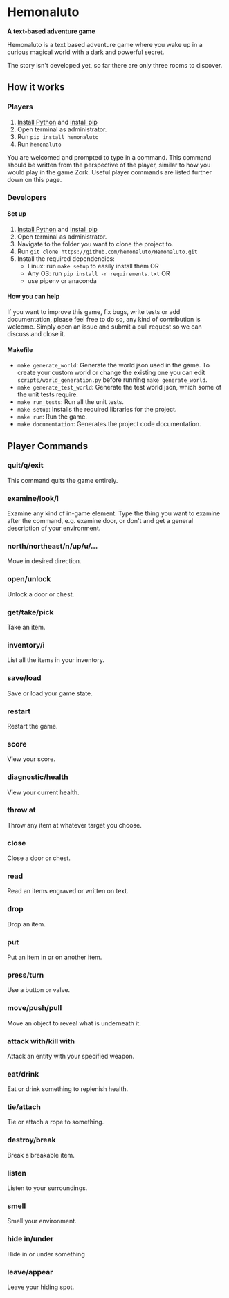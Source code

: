# Hemonaluto
**A text-based adventure game**

Hemonaluto is a text based adventure game where you wake up in a curious magical world with a dark and powerful secret.

The story isn't developed yet, so far there are only three rooms to discover.

## How it works

### Players

1. [Install Python](https://www.python.org/downloads/) and [install pip](https://monovm.com/blog/how-to-install-pip-on-windows-linux/)
2. Open terminal as administrator.
3. Run ```pip install hemonaluto```
4. Run ```hemonaluto```

You are welcomed and prompted to type in a command. This command should be written from the perspective of the player, similar to how you would play in the game Zork. Useful player commands are listed further down on this page.

### Developers

#### Set up
1. [Install Python](https://www.python.org/downloads/) and [install pip](https://monovm.com/blog/how-to-install-pip-on-windows-linux/)
2. Open terminal as administrator.
3. Navigate to the folder you want to clone the project to.
4. Run ```git clone https://github.com/hemonaluto/Hemonaluto.git```
5. Install the required dependencies:
   - Linux: run ```make setup``` to easily install them OR
   - Any OS: run ```pip install -r requirements.txt``` OR
   - use pipenv or anaconda

#### How you can help
If you want to improve this game, fix bugs, write tests or add documentation, please feel free to do so, any kind of contribution is welcome. Simply open an issue and submit a pull request so we can discuss and close it.

#### Makefile
- ```make generate_world```:
Generate the world json used in the game. To create your custom world or change the existing one you can edit ```scripts/world_generation.py``` before running ```make generate_world```.
- ```make generate_test_world```:
Generate the test world json, which some of the unit tests require.
- ```make run_tests```:
Run all the unit tests.
- ```make setup```:
Installs the required libraries for the project.
- ```make run```:
Run the game.
- ```make documentation```:
Generates the project code documentation.

## Player Commands
### quit/q/exit
This command quits the game entirely.
### examine/look/l
Examine any kind of in-game element. Type the thing you want to examine after the command, e.g. examine door, or don't and get a general description of your environment.
### north/northeast/n/up/u/...
Move in desired direction.
### open/unlock
Unlock a door or chest.
### get/take/pick
Take an item.
### inventory/i
List all the items in your inventory.
### save/load
Save or load your game state.
### restart
Restart the game.
### score
View your score.
### diagnostic/health
View your current health.
### throw at
Throw any item at whatever target you choose.
### close
Close a door or chest.
### read
Read an items engraved or written on text.
### drop
Drop an item.
### put
Put an item in or on another item.
### press/turn
Use a button or valve.
### move/push/pull
Move an object to reveal what is underneath it.
### attack with/kill with
Attack an entity with your specified weapon.
### eat/drink
Eat or drink something to replenish health.
### tie/attach
Tie or attach a rope to something.
### destroy/break
Break a breakable item.
### listen
Listen to your surroundings.
### smell
Smell your environment.
### hide in/under
Hide in or under something
### leave/appear
Leave your hiding spot.

